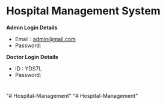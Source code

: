 # Hospital Management System


**Admin Login Details**
* Email   : admin@mail.com 
* Password: 

**Doctor Login Details**

* ID      :  YDS7L
* Password:

#

"# Hospital-Management" 
"# Hospital-Management" 
